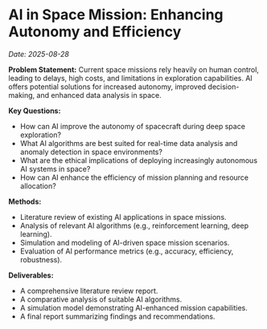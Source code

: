 # AI in Space Mission: Enhancing Autonomy and Efficiency
*Date: 2025-08-28*

**Problem Statement:** Current space missions rely heavily on human control, leading to delays, high costs, and limitations in exploration capabilities.  AI offers potential solutions for increased autonomy, improved decision-making, and enhanced data analysis in space.

**Key Questions:**
- How can AI improve the autonomy of spacecraft during deep space exploration?
- What AI algorithms are best suited for real-time data analysis and anomaly detection in space environments?
- What are the ethical implications of deploying increasingly autonomous AI systems in space?
- How can AI enhance the efficiency of mission planning and resource allocation?

**Methods:**
- Literature review of existing AI applications in space missions.
- Analysis of relevant AI algorithms (e.g., reinforcement learning, deep learning).
- Simulation and modeling of AI-driven space mission scenarios.
- Evaluation of AI performance metrics (e.g., accuracy, efficiency, robustness).

**Deliverables:**
- A comprehensive literature review report.
- A comparative analysis of suitable AI algorithms.
- A simulation model demonstrating AI-enhanced mission capabilities.
- A final report summarizing findings and recommendations.
